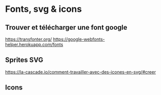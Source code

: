 # Fonts, svg & icons

## Trouver et télécharger une font google

https://transfonter.org/
https://google-webfonts-helper.herokuapp.com/fonts

## Sprites SVG

https://la-cascade.io/comment-travailler-avec-des-icones-en-svg/#creer

## Icons